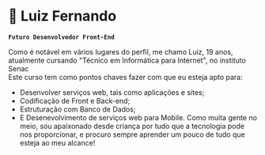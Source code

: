 # 🍃 Luiz Fernando

**`Futuro Desenvolvedor Front-End`**

Como é notável em vários lugares do perfil, me chamo Luiz, 19 anos, atualmente cursando "Técnico em Informática para Internet", no instituto Senac<br>
Este curso tem como pontos chaves fazer com que eu esteja apto para:
- Desenvolver serviços web, tais como aplicações e sites;
- Codificação de Front e Back-end;
- Estruturação com Banco de Dados;
- E Desenevolvimento de serviços web para Mobile.
Como muita gente no meio, sou apaixonado desde criança por tudo que a tecnologia pode nos proporcionar, e procuro sempre aprender um pouco de tudo que esteja ao meu alcance!

